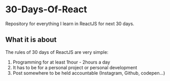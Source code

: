 # 30-Days-Of-React
Repository for everything I learn in ReactJS for next 30 days.

## What it is about
The rules of 30 days of ReactJS are very simple:

1. Programming for at least 1hour - 2hours a day
2. It has to be for a personal project or personal development
3. Post somewhere to be held accountable (Instagram, Github, codepen...)

